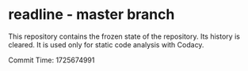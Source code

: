 # readline - master branch

This repository contains the frozen state of the repository.
Its history is cleared. It is used only for static code
analysis with Codacy.

Commit Time: 1725674991